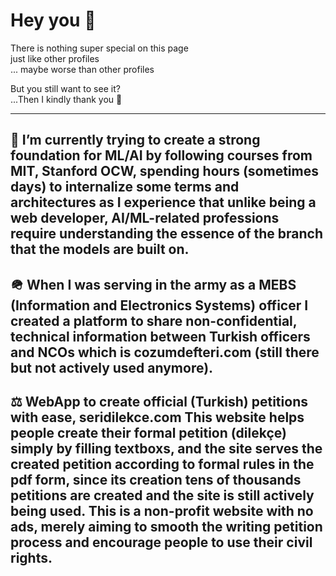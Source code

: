 # Hey you 🫵
There is nothing super special on this page  
just like other profiles   
... maybe worse than other profiles  

  
But you still want to see it?  
...Then I kindly thank you 🫡


<!--
**mfatihdinc61/mfatihdinc61** is a ✨ _special_ ✨ repository because its `README.md` (this file) appears on your GitHub profile.

Here are some ideas to get you started:

- 🌱 I’m currently learning ...
- 👯 I’m looking to collaborate on ...
- 🤔 I’m looking for help with ...
- 💬 Ask me about ...
- 📫 How to reach me: ...
- 😄 Pronouns: ...
- ⚡ Fun fact: ...
-->

-------
🧠 I’m currently trying to create a strong foundation for ML/AI by following courses from MIT, Stanford OCW, spending hours (sometimes days) to internalize some terms and architectures as I experience that unlike being a web developer, AI/ML-related professions require understanding the essence of the branch that the models are built on.
-------

  
🪖 When I was serving in the army as a MEBS (Information and Electronics Systems) officer I created a platform to share non-confidential, technical information between Turkish officers and NCOs which is **cozumdefteri.com** (still there but not actively used anymore).
-------
  
⚖️ WebApp to create official (Turkish) petitions with ease, **seridilekce.com** This website helps people create their formal petition (dilekçe) simply by filling textboxs, and the site serves the created petition according to formal rules in the pdf form, since its creation **tens of thousands** petitions are created and the site is still actively being used. This is a non-profit website with no ads, merely aiming to smooth the writing petition process and encourage people to use their civil rights.
---



